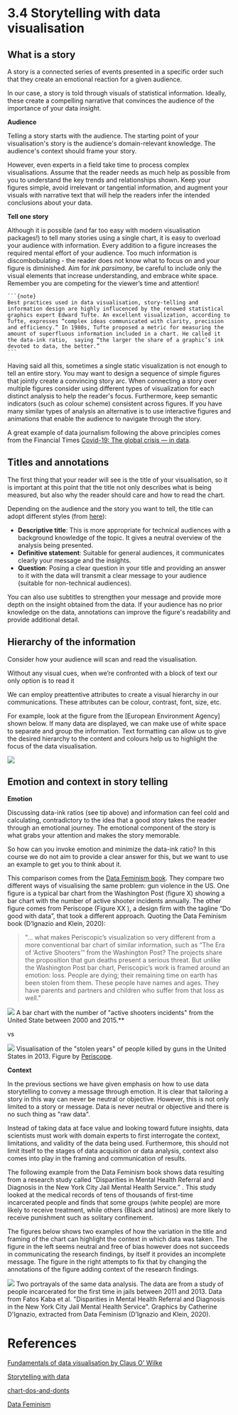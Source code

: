 # 3.4 Storytelling with data visualisation


## **What is a story**

A story is a connected series of events presented in a specific order such that they create an emotional reaction for a given audience. 

In our case, a story is told through visuals of statistical information. Ideally, these create a compelling narrative that convinces the audience of the importance of your data insight.

**Audience**

Telling a story starts with the audience. The starting point of your visualisation's story is the audience's domain-relevant knowledge. The audience's context should frame your story.

However, even experts in a field take time to process complex visualisations. Assume that the reader needs as much help as possible from you to understand the key trends and relationships shown. Keep your figures simple, avoid irrelevant or tangential information, and augment your visuals with narrative text that will help the readers infer the intended conclusions about your data.


**Tell one story**

Although it is possible (and far too easy with modern visualisation packages!) to tell many stories using a single chart, it is easy to overload your audience with information. Every addition to a figure increases the required mental effort of your audience. Too much information is discombobulating - the reader does not know what to focus on and your figure is diminished. Aim for _ink parsimony_, be careful to include only the visual elements that increase understanding, and embrace white space. Remember you are competing for the viewer’s time and attention! 

````{margin}
```{note}
Best practices used in data visualisation, story-telling and information design are highly influcenced by the renowed statistical graphics expert Edward Tufte. An excellent visualization, according to Tufte, expresses “complex ideas communicated with clarity, precision and efficiency.” In 1980s, Tufte proposed a metric for measuring the amount of superfluous information included in a chart. He called it the data-ink ratio,  saying “the larger the share of a graphic’s ink devoted to data, the better.” 
```
````

Having said all this, sometimes a single static visualization is not enough to tell an entire story. You may want to design a sequence of simple figures that jointly create a convincing story arc. When connecting a story over multiple figures consider using different types of visualization for each distinct analysis to help the reader's focus. Furthermore, keep semantic indicators (such as colour scheme) consistent across figures. If you have many similar types of analysis an alternative is to use interactive figures and animations that enable the audience to navigate through the story. 

A great example of data journalism following the above principles comes from the Financial Times [Covid-19: The global crisis — in data](https://ig.ft.com/coronavirus-global-data/).



## Titles and annotations

The first thing that your reader will see is the title of your visualisation, so it is important at this point that the title not only describes what is being measured, but also why the reader should care and how to read the chart.

Depending on the audience and the story you want to tell, the title can adopt different styles (from [here](https://www.eea.europa.eu/data-and-maps/daviz/learn-more/chart-dos-and-donts/#message)):
- **Descriptive title**: This is more appropriate for technical audiences with a background knowledge of the topic. It gives a neutral overview of the analysis being presented.
- **Definitive statement**: Suitable for general audiences, it communicates clearly your message and the insights.
- **Question**: Posing a clear question in your title and providing an answer to it with the data will transmit a clear message to your audience (suitable for non-technical audiences).

You can also use subtitles to strengthen your message and provide more depth on the insight obtained from the data. If your audience has no prior knowledge on the data, annotations can improve the figure's readability and provide additional detail.

## Hierarchy of the information

Consider how your audience will scan and read the visualisation.

Without any visual cues, when we’re confronted with a block of text
our only option is to read it

We can employ preattentive attributes to create a visual hierarchy in our communications. These attributes can be colour, contrast, font, size, etc.

For example, look at the figure from the [European Environment Agency] shown below. If many data are displayed, we can  make use of white space to separate and group the information. Text formatting can allow us to give the desired hierarchy to the content and colours help us to highlight the focus of the data visualisation.

![](https://i.imgur.com/aCd1T2W.png)


## Emotion and context in story telling 

**Emotion**

Discussing data-ink ratios (see tip above) and information can feel cold and calculating, contradictory to the idea that a good story takes the reader through an emotional journey. The emotional component of the story is what grabs your attention and makes the story memorable. 

So how can you invoke emotion and minimize the data-ink ratio? In this course we do not aim to provide a clear answer for this, but we want to use an example to get you to think about it.

This comparison comes from the [Data Feminism book](https://data-feminism.mitpress.mit.edu/pub/5evfe9yd/release/3). They compare two different ways of visualising the same problem: gun violence in the US. One figure is a typical bar chart from the Washington Post (figure X) showing a bar chart with the number of active shooter incidents annually. The other figure comes from Periscope (Figure XX ), a design firm with the tagline “Do good with data”, that took a different approach. Quoting the Data Feminism book (D’Ignazio and Klein, 2020): 

> "... what makes Periscopic’s visualization so very different from a more conventional bar chart of similar information, such as “The Era of ‘Active Shooters’” from the Washington Post? The projects share the proposition that gun deaths present a serious threat. But unlike the Washington Post bar chart, Periscopic’s work is framed around an emotion: loss. People are dying; their remaining time on earth has been stolen from them. These people have names and ages. They have parents and partners and children who suffer from that loss as well."

![](https://i.imgur.com/XcdZGKf.png)
A bar chart with the number of "active shooters incidents" from the United State between 2000 and 2015.**

vs 

![](https://i.imgur.com/KbnOEry.png)
Visualisation of the "stolen years" of people killed by guns in the United States in 2013. Figure by [Periscope](https://guns.periscopic.com/).


**Context** 

In the previous sections we have given emphasis on how to use data storytelling to convey a message through emotion. It is clear that tailoring a story in this way can never be neutral or objective. However, this is not only limited to a story or message. Data is never neutral or objective and there is no such thing as "raw data". 

Instead of taking data at face value and looking toward future insights, data scientists must work with domain experts to first interrogate the context, limitations, and validity of the data being used. Furthermore, this should not limit itself to the stages of data acquisition or data analysis, context also comes into play in the framing and communication of results.

The following example from the Data Feminism book shows data resulting from a research study called “Disparities in Mental Health Referral and Diagnosis in the New York City Jail Mental Health Service.” .
This study looked at the medical records of tens of thousands of first-time incarcerated people and finds that some groups (white people) are more likely 
to receive treatment, while others (Black and latinos) are more likely to receive punishment such as solitary confinement. 

The figures below shows two examples of how the variation in the title and framing of the chart can highlight the context in which data was taken. The figure in the left
seems neutral and free of bias however does not succeeds in communicating the research findings, by itself it provides an incomplete message. The
figure in the right attempts to fix that by changing the annotations of the figure adding context of the research findings.

![](https://i.imgur.com/ThduUju.png)
Two portrayals of the same data analysis. The data are from a study of people incarcerated for the first time in jails between 2011 and 2013. Data from Fatos Kaba et al. "Disparities in Mental Health Referral and Diagnosis in the New York City Jail Mental Health Service". Graphics by Catherine D'Ignazio, extracted from Data Feminism (D’Ignazio and Klein, 2020). 


# References

[Fundamentals of data visualisation by Claus O' Wilke](https://clauswilke.com/dataviz/)

[Storytelling with data](http://www.bdbanalytics.ir/media/1123/storytelling-with-data-cole-nussbaumer-knaflic.pdf)

[chart-dos-and-donts](https://www.eea.europa.eu/data-and-maps/daviz/learn-more/chart-dos-and-donts/#message)

[Data Feminism](https://data-feminism.mitpress.mit.edu/)

```python

```

```python

```
